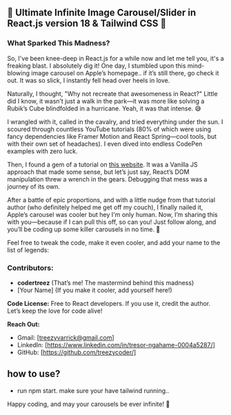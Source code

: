 
## 🚀 Ultimate Infinite Image Carousel/Slider in React.js version 18 & Tailwind CSS 🎢

### What Sparked This Madness?

So, I've been knee-deep in React.js for a while now and let me tell you, it's a freaking blast. I absolutely dig it! One day, I stumbled upon this mind-blowing image carousel on Apple’s homepage.. if it’s still there, go check it out. It was so slick, I instantly fell head over heels in love.

Naturally, I thought, "Why not recreate that awesomeness in React?" Little did I know, it wasn’t just a walk in the park—it was more like solving a Rubik’s Cube blindfolded in a hurricane. Yeah, it was that intense. 😅

I wrangled with it, called in the cavalry, and tried everything under the sun. I scoured through countless YouTube tutorials (80% of which were using fancy dependencies like Framer Motion and React Spring—cool tools, but with their own set of headaches). I even dived into endless CodePen examples with zero luck.

Then, I found a gem of a tutorial on [this website](https://dev.to/arindam1997007/creating-an-infinite-looping-image-carousel-with-css-and-javascript-4pao). It was a Vanilla JS approach that made some sense, but let’s just say, React’s DOM manipulation threw a wrench in the gears. Debugging that mess was a journey of its own.

After a battle of epic proportions, and with a little nudge from that tutorial author (who definitely helped me get off my couch), I finally nailed it, Apple’s carousel was cooler but hey I'm only human. Now, I’m sharing this with you—because if I can pull this off, so can you! Just follow along, and you’ll be coding up some killer carousels in no time. 💪

Feel free to tweak the code, make it even cooler, and add your name to the list of legends:



### Contributors:
- **codertreez** (That’s me! The mastermind behind this madness)
- [Your Name] (If you make it cooler, add yourself here!)

**Code License:** Free to React developers. If you use it, credit the author. Let’s keep the love for code alive!

**Reach Out:**
- Gmail: [treezyvarrick@gmail.com]
- LinkedIn: [https://www.linkedin.com/in/tresor-ngahame-0004a5287/]
- GitHub: [https://github.com/treezycoder/]

## how to use?

- run npm start.  make sure your have tailwind running.. 


Happy coding, and may your carousels be ever infinite! 🚀

